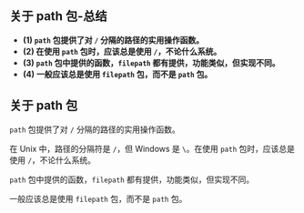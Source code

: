 ## 关于 path 包-总结

- **(1) `path` 包提供了对 `/` 分隔的路径的实用操作函数。**
- **(2) 在使用 `path` 包时，应该总是使用 `/`，不论什么系统。**
- **(3) `path` 包中提供的函数，`filepath` 都有提供，功能类似，但实现不同。**
- **(4) 一般应该总是使用 `filepath` 包，而不是 `path` 包。**

## 关于 path 包

`path` 包提供了对 `/` 分隔的路径的实用操作函数。

在 Unix 中，路径的分隔符是 `/`，但 Windows 是 `\`。在使用 `path` 包时，应该总是使用 `/`，不论什么系统。

`path` 包中提供的函数，`filepath` 都有提供，功能类似，但实现不同。

一般应该总是使用 `filepath` 包，而不是 `path` 包。
